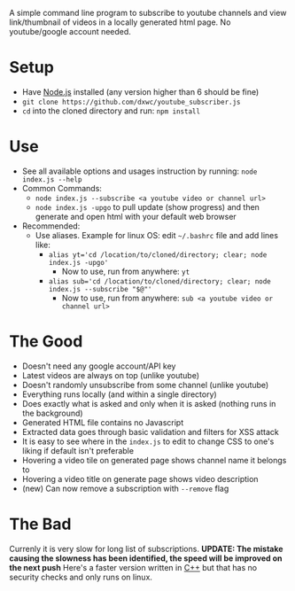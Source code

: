 A simple command line program to subscribe to youtube channels and
view link/thumbnail of videos in a locally generated html page. No
youtube/google account needed.

# Setup

+ Have [Node.js](https://nodejs.org/en/) installed (any version
  higher than 6 should be fine)
+ `git clone https://github.com/dxwc/youtube_subscriber.js`
+ `cd` into the cloned directory and run: `npm install`

# Use

+ See all available options and usages instruction by running:
  `node index.js --help`
+ Common Commands:
    + `node index.js --subscribe <a youtube video or channel url>`
    + `node index.js -upgo` to pull update (show progress) and then
       generate and open html with your default web browser
+ Recommended:
    + Use aliases. Example for linux OS: edit `~/.bashrc` file
      and add lines like:
        + `alias yt='cd /location/to/cloned/directory; clear; node index.js -upgo'`
            + Now to use, run from anywhere: `yt`
        + `alias sub='cd /location/to/cloned/directory; clear; node index.js --subscribe "$@"'`
            + Now to use, run from anywhere: `sub <a youtube video or channel url>`

# The Good

+ Doesn't need any google account/API key
+ Latest videos are always on top (unlike youtube)
+ Doesn't randomly unsubscribe from some channel (unlike youtube)
+ Everything runs locally (and within a single directory)
+ Does exactly what is asked and only when it is asked (nothing runs in the background)
+ Generated HTML file contains no Javascript
+ Extracted data goes through basic validation and filters for XSS attack
+ It is easy to see where in the `index.js` to edit to change CSS to one's liking
  if default isn't preferable
+ Hovering a video tile on generated page shows channel name it belongs to
+ Hovering a video title on generate page shows video description
+ (new) Can now remove a subscription with `--remove` flag

# The Bad

Currenly it is very slow for long list of subscriptions.
**UPDATE: The mistake causing the slowness has been identified, the speed will be improved on the next push**
Here's a faster version written in [C++](https://github.com/dxwc/youtube_subscriber) but that has no security checks and only runs on linux.